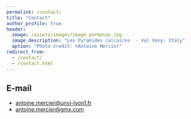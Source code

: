 ```yaml
---
permalink: /contact/
title: "Contact"
author_profile: true
header:
  image: /assets/images/image_pormenaz.jpg
  image_description: "Les Pyramides calcaires  - Val Veny; Italy"
  aption: "Photo credit: ©Antoine Mercier"
redirect_from: 
  - /contact/
  - /contact.html
---
```


## E-mail
* antoine.mercier@unvi-lyon1.fr
* antoine.mercier@gmx.com

